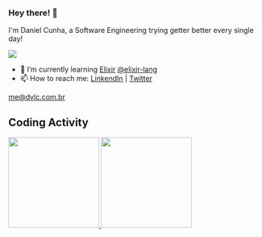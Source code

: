 ### Hey there! 👋
I'm Daniel Cunha, a Software Engineering trying getter better every single day!


![](https://komarev.com/ghpvc/?username=danielsoro&color=blueviolet)

- 🌱 I’m currently learning [Elixir](https://elixir-lang.org/) [@elixir-lang](https://www.github.com/elixir-lang)
-  📫 How to reach me: [LinkendIn](https://www.linkedin.com/in/danielvlcunha/) | [Twitter](http://www.twitter.com/danielvlcunha)


me@dvlc.com.br


## Coding Activity

<div>
  <a href="https://github.com/danielsoro">
  <img height="180em" src="https://github-readme-stats.vercel.app/api?username=danielsoro&show_icons=true&theme=dracula&include_all_commits=true&count_private=true"/>
  <img height="180em" src="https://github-readme-stats.vercel.app/api/top-langs/?username=danielsoro&layout=compact&langs_count=16&theme=dracula"/>
<div>
<!--
**danielsoro/danielsoro** is a ✨ _special_ ✨ repository because its `README.md` (this file) appears on your GitHub profile.

Here are some ideas to get you started:


- 🌱 I’m currently learning ...
- 👯 I’m looking to collaborate on ...
- 🤔 I’m looking for help with ...
- 💬 Ask me about ...
- 📫 How to reach me: ...
- 😄 Pronouns: ...
- ⚡ Fun fact: ...
-->
